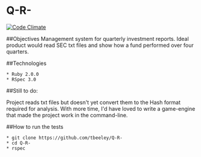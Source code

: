 Q-R-
====

[![Code Climate](https://codeclimate.com/github/tbeeley/Q-R-/badges/gpa.svg)](https://codeclimate.com/github/tbeeley/Q-R-)

##Objectives
Management system for quarterly investment reports. Ideal product would read SEC txt files and show how a fund performed over four quarters. 

##Technologies  

    * Ruby 2.0.0
    * RSpec 3.0

##Still to do:

Project reads txt files but doesn't yet convert them to the Hash format required for analysis. With more time, I'd have loved to write a game-engine that made the project work in the command-line.

##How to run the tests

	* git clone https://github.com/tbeeley/Q-R-
	* cd Q-R-
	* rspec